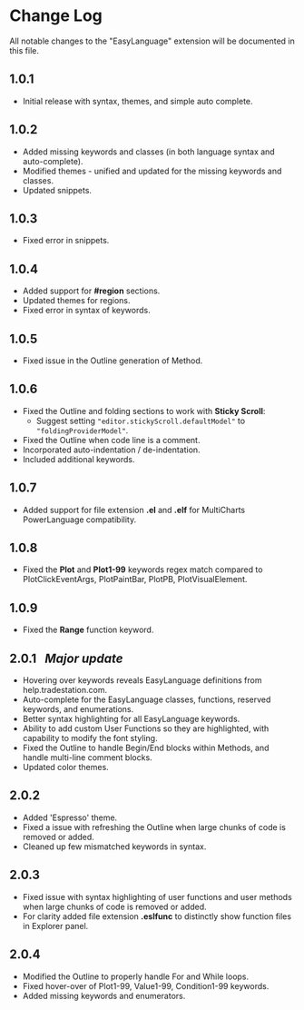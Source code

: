 # Change Log

All notable changes to the "EasyLanguage" extension will be documented in this file.


## 1.0.1

- Initial release with syntax, themes, and simple auto complete.


## 1.0.2

- Added missing keywords and classes (in both language syntax and auto-complete). 
- Modified themes - unified and updated for the missing keywords and classes. 
- Updated snippets. 


## 1.0.3 
- Fixed error in snippets. 


## 1.0.4
 - Added support for **#region** sections. 
 - Updated themes for regions.
 - Fixed error in syntax of keywords.


## 1.0.5
 - Fixed issue in the Outline generation of Method.


## 1.0.6
 - Fixed the Outline and folding sections to work with **Sticky Scroll**: 
   - Suggest setting `"editor.stickyScroll.defaultModel"` to `"foldingProviderModel"`. 
 - Fixed the Outline when code line is a comment. 
 - Incorporated auto-indentation / de-indentation. 
 - Included additional keywords. 


## 1.0.7
 - Added support for file extension **.el** and **.elf** for MultiCharts PowerLanguage compatibility.


## 1.0.8
 - Fixed the **Plot** and **Plot1-99** keywords regex match compared to PlotClickEventArgs, PlotPaintBar, PlotPB, PlotVisualElement.
 

## 1.0.9
 - Fixed the **Range** function keyword.
 

## 2.0.1  <i> &nbsp; Major update </i>
  - Hovering over keywords reveals EasyLanguage definitions from help.tradestation.com.
  - Auto-complete for the EasyLanguage classes, functions, reserved keywords, and enumerations.
  - Better syntax highlighting for all EasyLanguage keywords.
  - Ability to add custom User Functions so they are highlighted, with capability to modify the font styling.
  - Fixed the Outline to handle Begin/End blocks within Methods, and handle multi-line comment blocks. 
  - Updated color themes.
 

## 2.0.2
  - Added 'Espresso' theme.
  - Fixed a issue with refreshing the Outline when large chunks of code is removed or added.
  - Cleaned up few mismatched keywords in syntax.
 

## 2.0.3
  - Fixed issue with syntax highlighting of user functions and user methods when large chunks of code is removed or added. 
  - For clarity added file extension **.eslfunc** to distinctly show function files in Explorer panel. 
 

## 2.0.4
  - Modified the Outline to properly handle For and While loops.
  - Fixed hover-over of Plot1-99, Value1-99, Condition1-99 keywords.
  - Added missing keywords and enumerators. 
